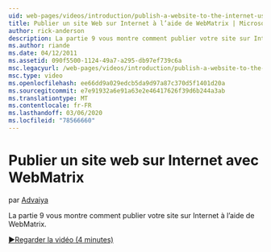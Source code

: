 ```yaml
---
uid: web-pages/videos/introduction/publish-a-website-to-the-internet-using-webmatrix
title: Publier un site Web sur Internet à l’aide de WebMatrix | Microsoft Docs
author: rick-anderson
description: La partie 9 vous montre comment publier votre site sur Internet à l’aide de WebMatrix.
ms.author: riande
ms.date: 04/12/2011
ms.assetid: 090f5500-1124-49a7-a295-db97ef739c6a
msc.legacyurl: /web-pages/videos/introduction/publish-a-website-to-the-internet-using-webmatrix
msc.type: video
ms.openlocfilehash: ee66dd9a029edcb5da9d97a87c370d5f1401d20a
ms.sourcegitcommit: e7e91932a6e91a63e2e46417626f39d6b244a3ab
ms.translationtype: MT
ms.contentlocale: fr-FR
ms.lasthandoff: 03/06/2020
ms.locfileid: "78566660"
---
```

# <a name="publish-a-website-to-the-internet-using-webmatrix"></a>Publier un site web sur Internet avec WebMatrix

par [Advaiya](https://twitter.com/Advaiyasolns)

La partie 9 vous montre comment publier votre site sur Internet à l’aide de WebMatrix.

[&#9654;Regarder la vidéo (4 minutes)](https://channel9.msdn.com/Blogs/ASP-NET-Site-Videos/publish-a-website-to-the-internet-using-webmatrix)
